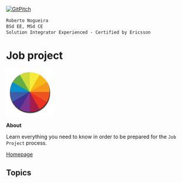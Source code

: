 
[![GitPitch](https://gitpitch.com/assets/badge.svg)](https://gitpitch.com/enogrob/job-project/master)
```
Roberto Nogueira  
BSd EE, MSd CE
Solution Integrator Experienced - Certified by Ericsson
```
# Job project

![job image](assets/job.png)

**About**

Learn everything you need to know in order to be prepared for the `Job Project` process.

[Homepage](https://job.com)

## Topics
```
```
